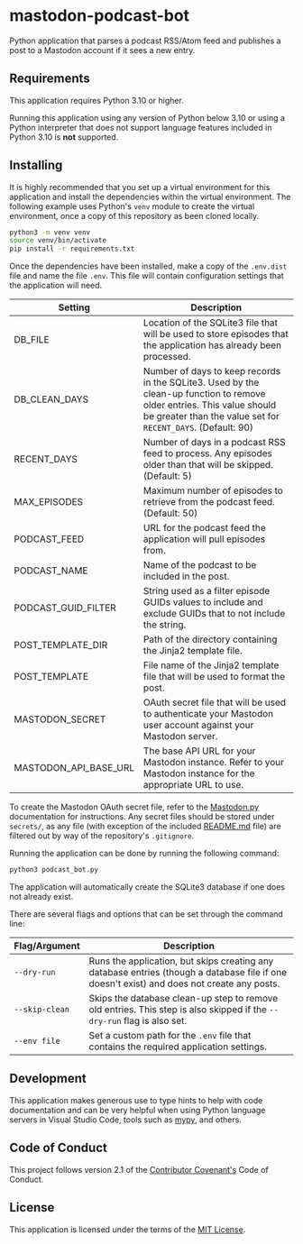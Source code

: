 # mastodon-podcast-bot

Python application that parses a podcast RSS/Atom feed and publishes a post to a Mastodon account if it sees a new entry.

## Requirements

This application requires Python 3.10 or higher.

Running this application using any version of Python below 3.10 or using a Python interpreter that does not support language features included in Python 3.10 is **not** supported.

## Installing

It is highly recommended that you set up a virtual environment for this application and install the dependencies within the virtual environment. The following example uses Python's `venv` module to create the virtual environment, once a copy of this repository as been cloned locally.

```bash
python3 -m venv venv
source venv/bin/activate
pip install -r requirements.txt
```

Once the dependencies have been installed, make a copy of the `.env.dist` file and name the file `.env`. This file will contain configuration settings that the application will need.

| Setting | Description |
|---------|-------------|
| DB_FILE | Location of the SQLite3 file that will be used to store episodes that the application has already been processed. |
| DB_CLEAN_DAYS | Number of days to keep records in the SQLite3. Used by the clean-up function to remove older entries. This value should be greater than the value set for `RECENT_DAYS`. (Default: 90) |
| RECENT_DAYS | Number of days in a podcast RSS feed to process. Any episodes older than that will be skipped. (Default: 5) |
| MAX_EPISODES | Maximum number of episodes to retrieve from the podcast feed. (Default: 50) |
| PODCAST_FEED | URL for the podcast feed the application will pull episodes from. |
| PODCAST_NAME | Name of the podcast to be included in the post. |
| PODCAST_GUID_FILTER | String used as a filter episode GUIDs values to include and exclude GUIDs that to not include the string. |
| POST_TEMPLATE_DIR | Path of the directory containing the Jinja2 template file. |
| POST_TEMPLATE | File name of the Jinja2 template file that will be used to format the post. |
| MASTODON_SECRET | OAuth secret file that will be used to authenticate your Mastodon user account against your Mastodon server. |
| MASTODON_API_BASE_URL | The base API URL for your Mastodon instance. Refer to your Mastodon instance for the appropriate URL to use. |

To create the Mastodon OAuth secret file, refer to the [Mastodon.py](https://mastodonpy.readthedocs.io/en/stable/) documentation for instructions. Any secret files should be stored under `secrets/`, as any file (with exception of the included [README.md](secrets/README.md) file) are filtered out by way of the repository's `.gitignore`.

Running the application can be done by running the following command:

```bash
python3 podcast_bot.py
```

The application will automatically create the SQLite3 database if one does not already exist.

There are several flags and options that can be set through the command line:

| Flag/Argument | Description |
|---------------|-------------|
| `--dry-run` | Runs the application, but skips creating any database entries (though a database file if one doesn't exist) and does not create any posts. |
| `--skip-clean` | Skips the database clean-up step to remove old entries. This step is also skipped if the `--dry-run` flag is also set. |
| `--env file` | Set a custom path for the `.env` file that contains the required application settings. |

## Development

This application makes generous use to type hints to help with code documentation and can be very helpful when using Python language servers in Visual Studio Code, tools such as [mypy](http://mypy-lang.org), and others.

## Code of Conduct

This project follows version 2.1 of the [Contributor Covenant's](https://www.contributor-covenant.org) Code of Conduct.

## License

This application is licensed under the terms of the [MIT License](LICENSE).
